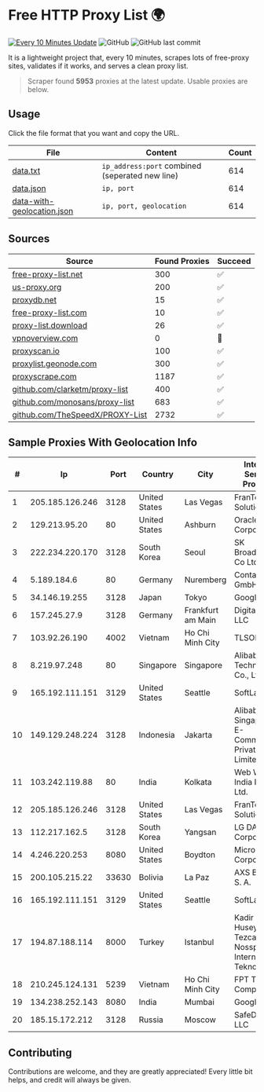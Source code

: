 
# Free HTTP Proxy List 🌍

[![Every 10 Minutes Update](https://github.com/mertguvencli/http-proxy-list/actions/workflows/main.yml/badge.svg?branch=main)](https://github.com/mertguvencli/http-proxy-list/actions/workflows/main.yml)
![GitHub](https://img.shields.io/github/license/mertguvencli/http-proxy-list)
![GitHub last commit](https://img.shields.io/github/last-commit/mertguvencli/http-proxy-list)

It is a lightweight project that, every 10 minutes, scrapes lots of free-proxy sites, validates if it works, and serves a clean proxy list.


> Scraper found **5953** proxies at the latest update. Usable proxies are below.

## Usage

Click the file format that you want and copy the URL.


|File|Content|Count|
|----|-------|-----|
|[data.txt](https://raw.githubusercontent.com/mertguvencli/http-proxy-list/main/proxy-list/data.txt)|`ip_address:port` combined (seperated new line)|614|
|[data.json](https://raw.githubusercontent.com/mertguvencli/http-proxy-list/main/proxy-list/data.json)|`ip, port`|614|
|[data-with-geolocation.json](https://raw.githubusercontent.com/mertguvencli/http-proxy-list/main/proxy-list/data-with-geolocation.json)|`ip, port, geolocation`|614|

## Sources

|Source|Found Proxies|Succeed|
|------|-------------|-------|
|[free-proxy-list.net](https://free-proxy-list.net)|300|✅|
|[us-proxy.org](https://www.us-proxy.org)|200|✅|
|[proxydb.net](http://proxydb.net)|15|✅|
|[free-proxy-list.com](https://free-proxy-list.com/?page=&port=&type%5B%5D=http&type%5B%5D=https&up_time=0&search=Search)|10|✅|
|[proxy-list.download](https://www.proxy-list.download/HTTP)|26|✅|
|[vpnoverview.com](https://vpnoverview.com/privacy/anonymous-browsing/free-proxy-servers)|0|🚫|
|[proxyscan.io](https://www.proxyscan.io)|100|✅|
|[proxylist.geonode.com](https://proxylist.geonode.com/api/proxy-list?limit=300&page=1&sort_by=lastChecked&sort_type=desc&protocols=http,https)|300|✅|
|[proxyscrape.com](https://api.proxyscrape.com/v2/?request=displayproxies&protocol=http&timeout=10000&country=all&ssl=all&anonymity=all)|1187|✅|
|[github.com/clarketm/proxy-list](https://raw.githubusercontent.com/clarketm/proxy-list/master/proxy-list-raw.txt)|400|✅|
|[github.com/monosans/proxy-list](https://raw.githubusercontent.com/monosans/proxy-list/main/proxies/http.txt)|683|✅|
|[github.com/TheSpeedX/PROXY-List](https://raw.githubusercontent.com/TheSpeedX/PROXY-List/master/http.txt)|2732|✅|


## Sample Proxies With Geolocation Info

|#|Ip|Port|Country|City|Internet Service Provider|
|-|--|----|-------|----|-------------------------|
|1|205.185.126.246|3128|United States|Las Vegas|FranTech Solutions|
|2|129.213.95.20|80|United States|Ashburn|Oracle Corporation|
|3|222.234.220.170|3128|South Korea|Seoul|SK Broadband Co Ltd|
|4|5.189.184.6|80|Germany|Nuremberg|Contabo GmbH|
|5|34.146.19.255|3128|Japan|Tokyo|Google LLC|
|6|157.245.27.9|3128|Germany|Frankfurt am Main|DigitalOcean, LLC|
|7|103.92.26.190|4002|Vietnam|Ho Chi Minh City|TLSOFT|
|8|8.219.97.248|80|Singapore|Singapore|Alibaba (US) Technology Co., Ltd.|
|9|165.192.111.151|3129|United States|Seattle|SoftLayer|
|10|149.129.248.224|3128|Indonesia|Jakarta|Alibaba.com Singapore E-Commerce Private Limited|
|11|103.242.119.88|80|India|Kolkata|Web Werks India Pvt. Ltd.|
|12|205.185.126.246|3128|United States|Las Vegas|FranTech Solutions|
|13|112.217.162.5|3128|South Korea|Yangsan|LG DACOM Corporation|
|14|4.246.220.253|8080|United States|Boydton|Microsoft Corporation|
|15|200.105.215.22|33630|Bolivia|La Paz|AXS Bolivia S. A.|
|16|165.192.111.151|3129|United States|Seattle|SoftLayer|
|17|194.87.188.114|8000|Turkey|Istanbul|Kadir Huseyin Tezcan Nosspeed Internet Teknolojileri|
|18|210.245.124.131|5239|Vietnam|Ho Chi Minh City|FPT Telecom Company|
|19|134.238.252.143|8080|India|Mumbai|Google LLC|
|20|185.15.172.212|3128|Russia|Moscow|SafeData LLC|



## Contributing

Contributions are welcome, and they are greatly appreciated! Every
little bit helps, and credit will always be given.

